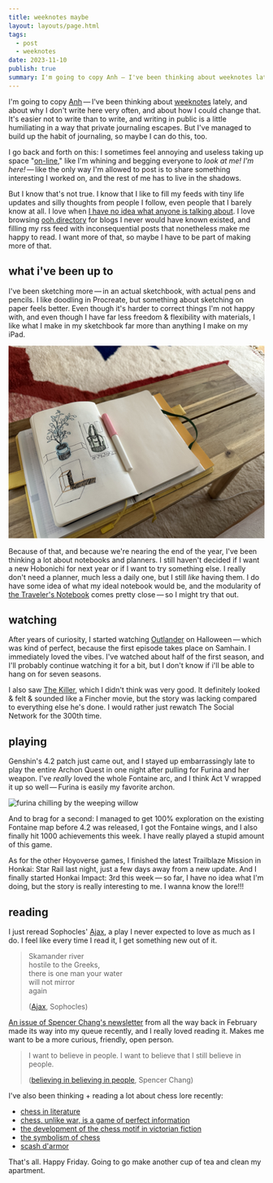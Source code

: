 ```yaml
---
title: weeknotes maybe
layout: layouts/page.html
tags:
  - post
  - weeknotes
date: 2023-11-10
publish: true
summary: I'm going to copy Anh — I've been thinking about weeknotes lately, and about why I don't write here very often, and about how I could change that.
---
```

I'm going to copy [Anh](https://anhvn.com/posts/2023/weeknotes-revival/) — I've been thinking about [weeknotes](https://interconnected.org/home/2018/07/24/weeknotes) lately, and about why I don't write here very often, and about how I could change that. It's easier not to write than to write, and writing in public is a little humiliating in a way that private journaling escapes. But I've managed to build up the habit of journaling, so maybe I can do this, too.

I go back and forth on this: I sometimes feel annoying and useless taking up space "[on-line](https://sleepy.cool/@jillian/111387332195020722)," like I'm whining and begging everyone to *look at me! I'm here!* — like the only way I'm allowed to post is to share something interesting I worked on, and the rest of me has to live in the shadows. 

But I know that's not true. I know that I like to fill my feeds with tiny life updates and silly thoughts from people I follow, even people that I barely know at all. I love when [I have no idea what anyone is talking about](https://sleepy.cool/@jillian/111356009288566081). I love browsing [ooh.directory](https://ooh.directory/) for blogs I never would have known existed, and filling my rss feed with inconsequential posts that nonetheless make me happy to read. I want more of that, so maybe I have to be part of making more of that. 

## what i've been up to
I've been sketching more — in an actual sketchbook, with actual pens and pencils. I like doodling in Procreate, but something about sketching on paper feels better. Even though it's harder to correct things I'm not happy with, and even though I have far less freedom & flexibility with materials, I like what I make in my sketchbook far more than anything I make on my iPad. 

![my sketchbook](./photos/_10-sketches.jpg)

Because of that, and because we're nearing the end of the year, I've been thinking a lot about notebooks and planners. I still haven't decided if I want a new Hobonichi for next year or if I want to try something else. I really don't need a planner, much less a daily one, but I still *like* having them. I do have some idea of what my ideal notebook would be, and the modularity of [the Traveler's Notebook](https://travelerscompanyusa.com/travelers-notebook-story/) comes pretty close — so I might try that out.

## watching
After years of curiosity, I started watching [Outlander](https://www.imdb.com/title/tt3006802/) on Halloween — which was kind of perfect, because the first episode takes place on Samhain. I immediately loved the vibes. I've watched about half of the first season, and I'll probably continue watching it for a bit, but I don't know if i'll be able to hang on for seven seasons.

I also saw [The Killer](https://www.imdb.com/title/tt1136617/), which I didn't think was very good. It definitely looked & felt & sounded like a Fincher movie, but the story was lacking compared to everything else he's done. I would rather just rewatch The Social Network for the 300th time.

## playing
Genshin's 4.2 patch just came out, and I stayed up embarrassingly late to play the entire Archon Quest in one night after pulling for Furina and her weapon. I've *really* loved the whole Fontaine arc, and I think Act V wrapped it up so well — Furina is easily my favorite archon. 

![furina chilling by the weeping willow](./photos/_10-furina.png)

And to brag for a second: I managed to get 100% exploration on the existing Fontaine map before 4.2 was released, I got the Fontaine wings, and I also finally hit 1000 achievements this week. I have really played a stupid amount of this game.

As for the other Hoyoverse games, I finished the latest Trailblaze Mission in Honkai: Star Rail last night, just a few days away from a new update. And I finally started Honkai Impact: 3rd this week — so far, I have no idea what I'm doing, but the story is really interesting to me. I wanna know the lore!!!

## reading
I just reread Sophocles' [Ajax](https://classics.domains.skidmore.edu/lit-campus-only/primary/translations/Sophocles%20Ajax.pdf), a play I never expected to love as much as I do. I feel like every time I read it, I get something new out of it.

> Skamander river <br>
> hostile to the Greeks,<br>
> there is one man your water<br>
> will not mirror<br>
> again
> 
> ([Ajax](https://classics.domains.skidmore.edu/lit-campus-only/primary/translations/Sophocles%20Ajax.pdf), Sophocles)

[An issue of Spencer Chang's newsletter](https://spencerchang.substack.com/p/believing-in-believing-in-people) from all the way back in February made its way into my queue recently, and I really loved reading it. Makes me want to be a more curious, friendly, open person.

> I want to believe in people. I want to believe that I still believe in people.
> 
> ([believing in believing in people](https://spencerchang.substack.com/p/believing-in-believing-in-people), Spencer Chang)

I've also been thinking + reading a lot about chess lore recently:
- [chess in literature](https://bookriot.com/chess-in-literature/)
- [chess, unlike war, is a game of perfect information](https://daily.jstor.org/chess-unlike-war-is-a-game-of-perfect-information/)
- [the development of the chess motif in victorian fiction](https://victorianweb.org/authors/bronte/abronte/chess.html)
- [the symbolism of chess](http://www.studiesincomparativereligion.com/public/articles/The_Symbolism_of_Chess-by_Titus_Burckhardt.aspx)
- [scash d'armor](https://www.chess.com/forum/view/chess-equipment/scash-darmor-english-translation)

That's all. Happy Friday. Going to go make another cup of tea and clean my apartment. 